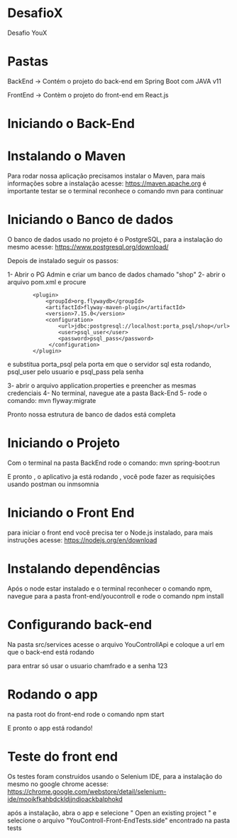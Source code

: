 # DesafioX
Desafio YouX


# Pastas

BackEnd -> Contém o projeto do back-end em Spring Boot com JAVA v11

FrontEnd -> Contèm o projeto do front-end em React.js



# Iniciando o Back-End


# Instalando o Maven
Para rodar nossa aplicação precisamos instalar o Maven, para mais informações sobre a instalação acesse: https://maven.apache.org
é importante testar se o terminal reconhece o comando mvn para continuar


# Iniciando o Banco de dados

O banco de dados usado no projeto é o PostgreSQL, para a instalação do mesmo acesse: https://www.postgresql.org/download/

Depois de instalado seguir os passos: 

1- Abrir o PG Admin e criar um banco de dados chamado "shop"
2- abrir o arquivo pom.xml e procure 

            <plugin>
   				<groupId>org.flywaydb</groupId>
    			<artifactId>flyway-maven-plugin</artifactId>
    			<version>7.15.0</version>
    			<configuration>
        			<url>jdbc:postgresql://localhost:porta_psql/shop</url>
       				<user>psql_user</user>
        			<password>psql_pass</password>
   				 </configuration>
			</plugin>

e substitua porta_psql pela porta em que o servidor sql esta rodando, psql_user pelo usuario e psql_pass pela senha

3- abrir o arquivo application.properties e preencher as mesmas credenciais
4- No terminal, navegue ate a pasta Back-End
5- rode o comando: mvn flyway:migrate

Pronto nossa estrutura de banco de dados está completa


# Iniciando o Projeto

Com o terminal na pasta BackEnd rode o comando: mvn spring-boot:run

E pronto , o aplicativo ja está rodando , você pode fazer as requisições usando postman ou inmsomnia


# Iniciando o Front End

para iniciar o front end você precisa ter o Node.js instalado, para mais instruções acesse: https://nodejs.org/en/download

# Instalando dependências

Após o node estar instalado e o terminal reconhecer o comando npm, navegue para a pasta front-end/youcontroll e rode o comando npm install

# Configurando back-end 

Na pasta src/services acesse o arquivo YouControllApi e coloque a url em que o back-end está rodando

para entrar só usar o usuario chamfrado e a senha 123

# Rodando o app 

na pasta root do front-end rode o comando npm start

E pronto o app está rodando!

# Teste do front end

Os testes foram construidos usando o Selenium IDE, para a instalação do mesmo no google chrome acesse: https://chrome.google.com/webstore/detail/selenium-ide/mooikfkahbdckldjjndioackbalphokd

após a instalação, abra o app e selecione " Open an existing project " e selecione o arquivo "YouControll-Front-EndTests.side" encontrado na pasta tests
